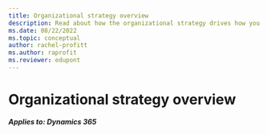 ```yaml
---
title: Organizational strategy overview
description: Read about how the organizational strategy drives how you can configure and deploy Dynamics 365.
ms.date: 08/22/2022
ms.topic: conceptual
author: rachel-profitt
ms.author: raprofit
ms.reviewer: edupont 
---
```


# Organizational strategy overview

***Applies to: Dynamics 365***
<!--
Lorem ipsum dolor sit amet, consectetur adipiscing elit. Etiam sagittis elementum ullamcorper. Mauris nec varius justo. Vivamus ante sapien, semper sed enim ut, pulvinar sollicitudin ex. Nulla dictum est libero, at faucibus massa dictum at. Duis ac ultrices ante. Sed dapibus nulla eu sollicitudin porttitor. Cras malesuada, sapien vitae eleifend varius, tellus arcu gravida est, vitae egestas lorem sapien vel felis.-->